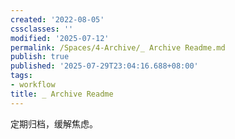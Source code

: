 ```yaml
---
created: '2022-08-05'
cssclasses: ''
modified: '2025-07-12'
permalink: /Spaces/4-Archive/_ Archive Readme.md
publish: true
published: '2025-07-29T23:04:16.688+08:00'
tags:
- workflow
title: _ Archive Readme
---
```

定期归档，缓解焦虑。
